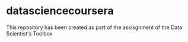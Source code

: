 # datasciencecoursera
This repository has been created as part of the assisgnment of the Data Scientist's Toolbox
